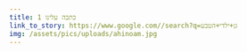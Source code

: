 ```yaml
---
title: כתבה עלינו 1
link_to_story: https://www.google.com//search?q=גן+ילדי+הטבע
img: /assets/pics/uploads/ahinoam.jpg
---
```


